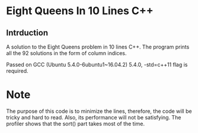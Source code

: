 Eight Queens In 10 Lines C++
============================

Intrduction
-----------
A solution to the Eight Queens problem in 10 lines C++.
The program prints all the 92 solutions in the form of column indices.

Passed on GCC (Ubuntu 5.4.0-6ubuntu1~16.04.2) 5.4.0, -std=c++11 flag is required.

Note
====
The purpose of this code is to minimize the lines, therefore,
the code will be tricky and hard to read.
Also, its performance will not be satisfying.
The profiler shows that the sort() part takes most of the time.
